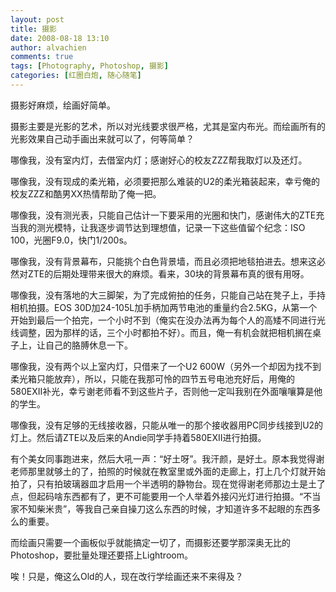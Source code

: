 ```yaml
---
layout: post
title: 摄影 
date: 2008-08-18 13:10
author: alvachien
comments: true
tags: [Photography, Photoshop, 摄影]
categories: [红圈白炮, 随心随笔]
---
```

摄影好麻烦，绘画好简单。

摄影主要是光影的艺术，所以对光线要求很严格，尤其是室内布光。而绘画所有的光影效果自己动手画出来就可以了，何等简单？


哪像我，没有室内灯，去借室内灯；感谢好心的校友ZZZ帮我取灯以及还灯。

哪像我，没有现成的柔光箱，必须要把那么难装的U2的柔光箱装起来，幸亏俺的校友ZZZ和酷男XX热情帮助了俺一把。

哪像我，没有测光表，只能自己估计一下要采用的光圈和快门，感谢伟大的ZTE充当我的测光模特，让我逐步调节达到理想值，记录一下这些值留个纪念：ISO 100，光圈F9.0，快门1/200s。

哪像我，没有背景幕布，只能挑个白色背景墙，而且必须把地毯拍进去。想来这必然对ZTE的后期处理带来很大的麻烦。看来，30块的背景幕布真的很有用呀。

哪像我，没有落地的大三脚架，为了完成俯拍的任务，只能自己站在凳子上，手持相机拍摄。EOS 30D加24-105L加手柄加两节电池的重量约合2.5KG，从第一个开始到最后一个拍完，一个小时不到（俺实在没办法再为每个人的高矮不同进行光线调整，因为那样的话，三个小时都拍不好）。而且，俺一有机会就把相机搁在桌子上，让自己的胳膊休息一下。

哪像我，没有两个以上室内灯，只借来了一个U2 600W（另外一个却因为找不到柔光箱只能放弃），所以，只能在我那可怜的四节五号电池充好后，用俺的580EXII补光，幸亏谢老师看不到这些片子，否则他一定叫我别在外面嚷嚷算是他的学生。

哪像我，没有足够的无线接收器，只能从唯一的那个接收器用PC同步线接到U2的灯上。然后请ZTE以及后来的Andie同学手持着580EXII进行拍摄。


有个美女同事跑进来，然后大吼一声：“好土呀”。我汗颜，是好土。原本我觉得谢老师那里就够土的了，拍照的时候就在教室里或外面的走廊上，打上几个灯就开始拍了，只有拍玻璃器皿才启用一个半透明的静物台。现在觉得谢老师那边土是土了点，但起码啥东西都有了，更不可能要用一个人举着外接闪光灯进行拍摄。“不当家不知柴米贵”，等我自己亲自操刀这么东西的时候，才知道许多不起眼的东西多么的重要。


而绘画只需要一个画板似乎就能搞定一切了，而摄影还要学那深奥无比的Photoshop，要批量处理还要搭上Lightroom。

 
唉！只是，俺这么Old的人，现在改行学绘画还来不来得及？

